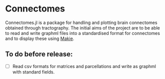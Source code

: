 # Connectomes

Connectomes.jl is a package for handling and plotting brain connectomes obtained through tractography. The initial aims of the project are to be able to read and write graphml files into a standardised format for connectomes and to display these using [Makie](http://makie.juliaplots.org/stable/).

## To do before release:
- [ ] Read csv formats for matrices and parcellations and write as graphml with standard fields.
<!-- 
## Plan for dynamics

I hope to interface with differential equations to make it easier to write and solve dynamical systems on brain networks. 

In my current work, these dynamical systems typically have the following structure: 

dp/dt = diffusion + growth 

where the diffusion part is typically given by **-d L p**, describing diffusion using the graph Laplacian of the network domain, and growth part are some kinetic terms describing protein dynamics.

Using `DifferentialEquations`, an FKPP model on a graph with a Laplacian matrix, L, might look like

```julia
# function NetworkFKPP(du, u0, p, t)
#     du .= -κ * L * x .+ α .* x .* (1.0 .- x) 
# end

```
``` -->